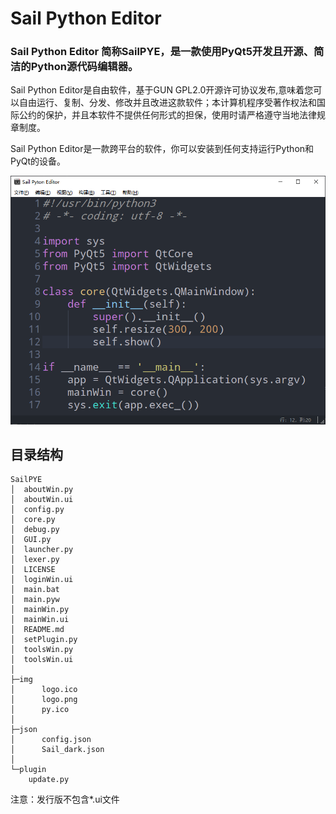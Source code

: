 # Sail Python Editor

### Sail Python Editor 简称SailPYE，是一款使用PyQt5开发且开源、简洁的Python源代码编辑器。

Sail Python Editor是自由软件，基于GUN GPL2.0开源许可协议发布,意味着您可以自由运行、复制、分发、修改并且改进这款软件；本计算机程序受著作权法和国际公约的保护，并且本软件不提供任何形式的担保，使用时请严格遵守当地法律规章制度。

Sail Python Editor是一款跨平台的软件，你可以安装到任何支持运行Python和PyQt的设备。



![主界面](docs\SailPYE.png)

## 目录结构

```
SailPYE
│  aboutWin.py
│  aboutWin.ui
│  config.py
│  core.py
│  debug.py
│  GUI.py
│  launcher.py
│  lexer.py
│  LICENSE
│  loginWin.ui
│  main.bat
│  main.pyw
│  mainWin.py
│  mainWin.ui
│  README.md
│  setPlugin.py
│  toolsWin.py
│  toolsWin.ui
│
├─img
│      logo.ico
│      logo.png
│      py.ico
│
├─json
│      config.json
│      Sail_dark.json
│
└─plugin
    update.py
```

注意：发行版不包含*.ui文件